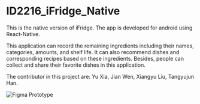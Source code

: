 # ID2216_iFridge_Native

This is the native version of iFridge. The app is developed for android using React-Native.

This application can record the remaining ingredients including their names, categories, amounts, and shelf life. It can also recommend dishes and corresponding recipes based on these ingredients. Besides, people can collect and share their favorite dishes in this application.

The contributor in this project are: Yu Xia, Jian Wen, Xiangyu Liu, Tangyujun Han.

![Figma Prototype](https://github.com/SinGuLaRiTy2001/ID2216_iFridge_Native/FigmaPrototype.png)
